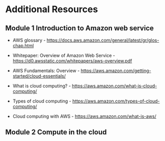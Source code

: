# Additional Resources

## Module 1 Introduction to Amazon web service

- AWS glossary - https://docs.aws.amazon.com/general/latest/gr/glos-chap.html

- Whitepaper: Overview of Amazon Web Service - https://d0.awsstatic.com/whitepapers/aws-overview.pdf

- AWS Fundamentals: Overview - https://aws.amazon.com/getting-started/cloud-essentials/

- What is cloud computing? - https://aws.amazon.com/what-is-cloud-computing/

- Types of cloud computing - https://aws.amazon.com/types-of-cloud-computing/

- Cloud computing with AWS - https://aws.amazon.com/what-is-aws/

## Module 2 Compute in the cloud

